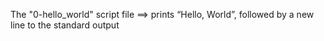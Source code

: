 The "0-hello_world" script file ==> prints “Hello, World”, followed by a new line to the standard output
